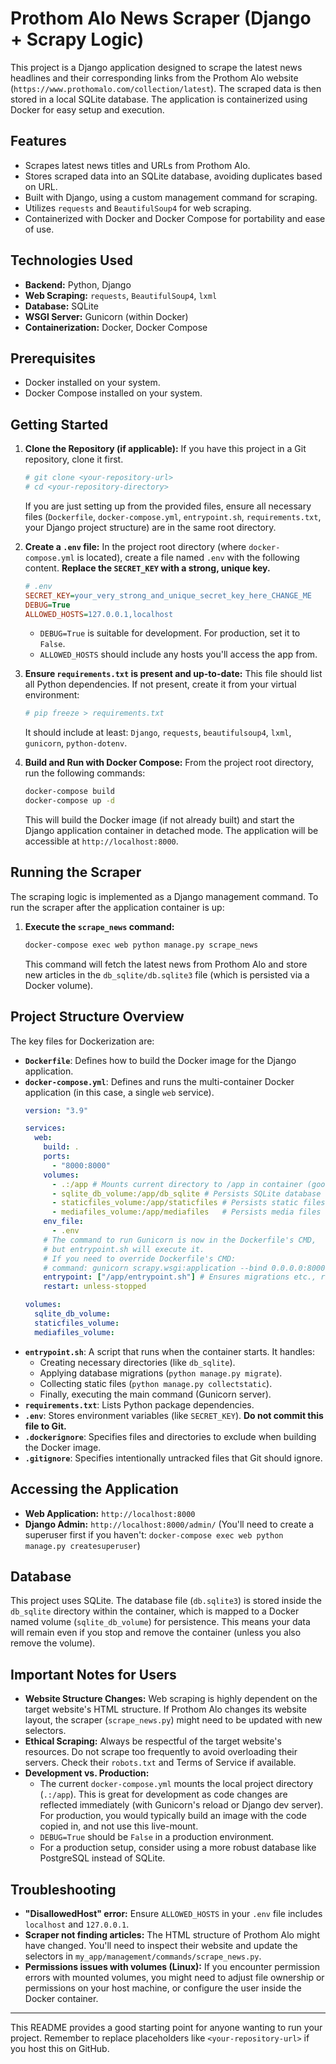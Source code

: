 # Prothom Alo News Scraper (Django + Scrapy Logic)

This project is a Django application designed to scrape the latest news headlines and their corresponding links from the Prothom Alo website (`https://www.prothomalo.com/collection/latest`). The scraped data is then stored in a local SQLite database. The application is containerized using Docker for easy setup and execution.

## Features

*   Scrapes latest news titles and URLs from Prothom Alo.
*   Stores scraped data into an SQLite database, avoiding duplicates based on URL.
*   Built with Django, using a custom management command for scraping.
*   Utilizes `requests` and `BeautifulSoup4` for web scraping.
*   Containerized with Docker and Docker Compose for portability and ease of use.

## Technologies Used

*   **Backend:** Python, Django
*   **Web Scraping:** `requests`, `BeautifulSoup4`, `lxml`
*   **Database:** SQLite
*   **WSGI Server:** Gunicorn (within Docker)
*   **Containerization:** Docker, Docker Compose

## Prerequisites

*   Docker installed on your system.
*   Docker Compose installed on your system.

## Getting Started

1.  **Clone the Repository (if applicable):**
    If you have this project in a Git repository, clone it first.
    ```bash
    # git clone <your-repository-url>
    # cd <your-repository-directory>
    ```
    If you are just setting up from the provided files, ensure all necessary files (`Dockerfile`, `docker-compose.yml`, `entrypoint.sh`, `requirements.txt`, your Django project structure) are in the same root directory.

2.  **Create a `.env` file:**
    In the project root directory (where `docker-compose.yml` is located), create a file named `.env` with the following content. **Replace the `SECRET_KEY` with a strong, unique key.**
    ```ini
    # .env
    SECRET_KEY=your_very_strong_and_unique_secret_key_here_CHANGE_ME
    DEBUG=True
    ALLOWED_HOSTS=127.0.0.1,localhost
    ```
    *   `DEBUG=True` is suitable for development. For production, set it to `False`.
    *   `ALLOWED_HOSTS` should include any hosts you'll access the app from.

3.  **Ensure `requirements.txt` is present and up-to-date:**
    This file should list all Python dependencies. If not present, create it from your virtual environment:
    ```bash
    # pip freeze > requirements.txt
    ```
    It should include at least: `Django`, `requests`, `beautifulsoup4`, `lxml`, `gunicorn`, `python-dotenv`.

4.  **Build and Run with Docker Compose:**
    From the project root directory, run the following commands:
    ```bash
    docker-compose build
    docker-compose up -d
    ```
    This will build the Docker image (if not already built) and start the Django application container in detached mode. The application will be accessible at `http://localhost:8000`.

## Running the Scraper

The scraping logic is implemented as a Django management command. To run the scraper after the application container is up:

1.  **Execute the `scrape_news` command:**
    ```bash
    docker-compose exec web python manage.py scrape_news
    ```
    This command will fetch the latest news from Prothom Alo and store new articles in the `db_sqlite/db.sqlite3` file (which is persisted via a Docker volume).

## Project Structure Overview

The key files for Dockerization are:

*   **`Dockerfile`**: Defines how to build the Docker image for the Django application.
*   **`docker-compose.yml`**: Defines and runs the multi-container Docker application (in this case, a single `web` service).
    ```yaml
    version: "3.9"

    services:
      web:
        build: .
        ports:
          - "8000:8000"
        volumes:
          - .:/app # Mounts current directory to /app in container (good for development)
          - sqlite_db_volume:/app/db_sqlite # Persists SQLite database
          - staticfiles_volume:/app/staticfiles # Persists static files
          - mediafiles_volume:/app/mediafiles   # Persists media files
        env_file:
          - .env
        # The command to run Gunicorn is now in the Dockerfile's CMD,
        # but entrypoint.sh will execute it.
        # If you need to override Dockerfile's CMD:
        # command: gunicorn scrapy.wsgi:application --bind 0.0.0.0:8000
        entrypoint: ["/app/entrypoint.sh"] # Ensures migrations etc., run first
        restart: unless-stopped

    volumes:
      sqlite_db_volume:
      staticfiles_volume:
      mediafiles_volume:
    ```
*   **`entrypoint.sh`**: A script that runs when the container starts. It handles:
    *   Creating necessary directories (like `db_sqlite`).
    *   Applying database migrations (`python manage.py migrate`).
    *   Collecting static files (`python manage.py collectstatic`).
    *   Finally, executing the main command (Gunicorn server).
*   **`requirements.txt`**: Lists Python package dependencies.
*   **`.env`**: Stores environment variables (like `SECRET_KEY`). **Do not commit this file to Git.**
*   **`.dockerignore`**: Specifies files and directories to exclude when building the Docker image.
*   **`.gitignore`**: Specifies intentionally untracked files that Git should ignore.

## Accessing the Application

*   **Web Application:** `http://localhost:8000`
*   **Django Admin:** `http://localhost:8000/admin/` (You'll need to create a superuser first if you haven't: `docker-compose exec web python manage.py createsuperuser`)

## Database

This project uses SQLite. The database file (`db.sqlite3`) is stored inside the `db_sqlite` directory within the container, which is mapped to a Docker named volume (`sqlite_db_volume`) for persistence. This means your data will remain even if you stop and remove the container (unless you also remove the volume).

## Important Notes for Users

*   **Website Structure Changes:** Web scraping is highly dependent on the target website's HTML structure. If Prothom Alo changes its website layout, the scraper (`scrape_news.py`) might need to be updated with new selectors.
*   **Ethical Scraping:** Always be respectful of the target website's resources. Do not scrape too frequently to avoid overloading their servers. Check their `robots.txt` and Terms of Service if available.
*   **Development vs. Production:**
    *   The current `docker-compose.yml` mounts the local project directory (`.:/app`). This is great for development as code changes are reflected immediately (with Gunicorn's reload or Django dev server). For production, you would typically build an image with the code copied in, and not use this live-mount.
    *   `DEBUG=True` should be `False` in a production environment.
    *   For a production setup, consider using a more robust database like PostgreSQL instead of SQLite.

## Troubleshooting

*   **"DisallowedHost" error:** Ensure `ALLOWED_HOSTS` in your `.env` file includes `localhost` and `127.0.0.1`.
*   **Scraper not finding articles:** The HTML structure of Prothom Alo might have changed. You'll need to inspect their website and update the selectors in `my_app/management/commands/scrape_news.py`.
*   **Permissions issues with volumes (Linux):** If you encounter permission errors with mounted volumes, you might need to adjust file ownership or permissions on your host machine, or configure the user inside the Docker container.

---
This README provides a good starting point for anyone wanting to run your project. Remember to replace placeholders like `<your-repository-url>` if you host this on GitHub.